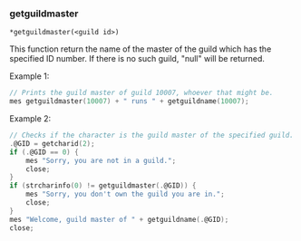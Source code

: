 ### getguildmaster
```
*getguildmaster(<guild id>)
```

This function return the name of the master of the guild which has the specified
ID number. If there is no such guild, "null" will be returned.

Example 1:
```c
// Prints the guild master of guild 10007, whoever that might be.
mes getguildmaster(10007) + " runs " + getguildname(10007);
```

Example 2:
```c
// Checks if the character is the guild master of the specified guild.
.@GID = getcharid(2);
if (.@GID == 0) {
    mes "Sorry, you are not in a guild.";
    close;
}
if (strcharinfo(0) != getguildmaster(.@GID)) {
    mes "Sorry, you don't own the guild you are in.";
    close;
}
mes "Welcome, guild master of " + getguildname(.@GID);
close;
```
